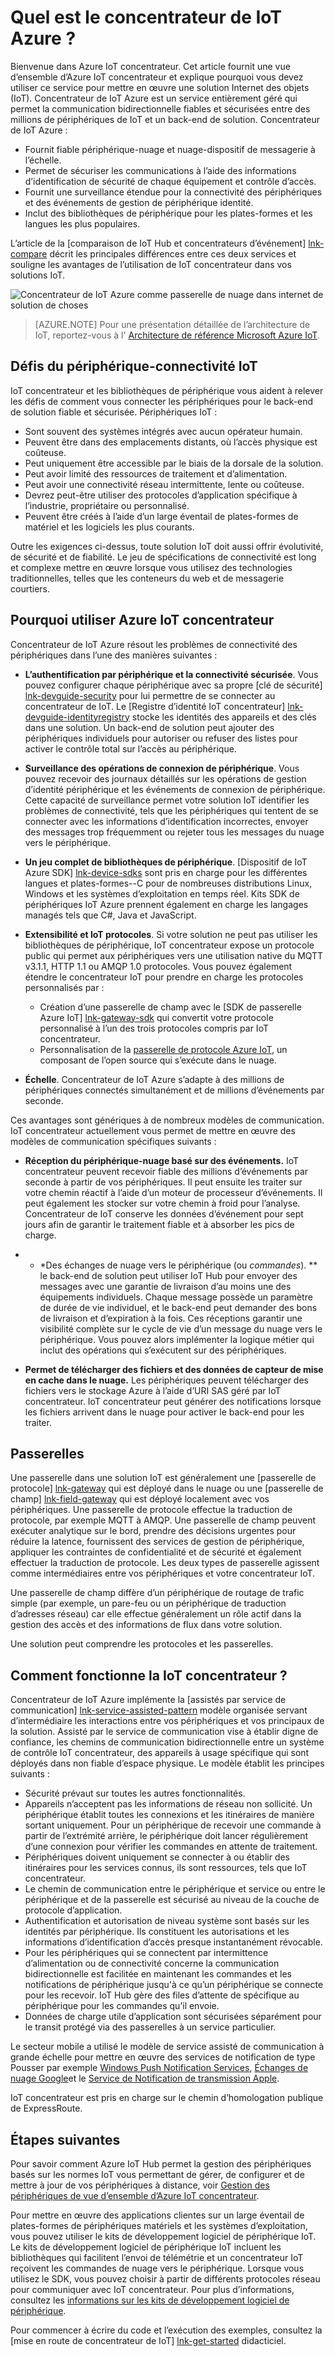 <properties
 pageTitle="Vue d’ensemble de concentrateur de IoT Azure | Microsoft Azure"
 description="Vue d’ensemble du service d’Azure IoT concentrateur : nouveautés iot concentrateur, connectivité des périphériques, internet des modèles de communication de choses et modèle assistés par service de communication"
 services="iot-hub"
 documentationCenter=""
 authors="dominicbetts"
 manager="timlt"
 editor=""/>

<tags
 ms.service="iot-hub"
 ms.devlang="na"
 ms.topic="get-started-article"
 ms.tgt_pltfrm="na"
 ms.workload="na"
 ms.date="08/25/2016"
 ms.author="dobett"/>

# <a name="what-is-azure-iot-hub"></a>Quel est le concentrateur de IoT Azure ?

Bienvenue dans Azure IoT concentrateur. Cet article fournit une vue d’ensemble d’Azure IoT concentrateur et explique pourquoi vous devez utiliser ce service pour mettre en œuvre une solution Internet des objets (IoT). Concentrateur de IoT Azure est un service entièrement géré qui permet la communication bidirectionnelle fiables et sécurisées entre des millions de périphériques de IoT et un back-end de solution. Concentrateur de IoT Azure :

- Fournit fiable périphérique-nuage et nuage-dispositif de messagerie à l’échelle.
- Permet de sécuriser les communications à l’aide des informations d’identification de sécurité de chaque équipement et contrôle d’accès.
- Fournit une surveillance étendue pour la connectivité des périphériques et des événements de gestion de périphérique identité.
- Inclut des bibliothèques de périphérique pour les plates-formes et les langues les plus populaires.

L’article de la [comparaison de IoT Hub et concentrateurs d’événement] [ lnk-compare] décrit les principales différences entre ces deux services et souligne les avantages de l’utilisation de IoT concentrateur dans vos solutions IoT.

![Concentrateur de IoT Azure comme passerelle de nuage dans internet de solution de choses][img-architecture]

> [AZURE.NOTE] Pour une présentation détaillée de l’architecture de IoT, reportez-vous à l' [Architecture de référence Microsoft Azure IoT][lnk-refarch].

## <a name="iot-device-connectivity-challenges"></a>Défis du périphérique-connectivité IoT

IoT concentrateur et les bibliothèques de périphérique vous aident à relever les défis de comment vous connecter les périphériques pour le back-end de solution fiable et sécurisée. Périphériques IoT :

- Sont souvent des systèmes intégrés avec aucun opérateur humain.
- Peuvent être dans des emplacements distants, où l’accès physique est coûteuse.
- Peut uniquement être accessible par le biais de la dorsale de la solution.
- Peut avoir limité des ressources de traitement et d’alimentation.
- Peut avoir une connectivité réseau intermittente, lente ou coûteuse.
- Devrez peut-être utiliser des protocoles d’application spécifique à l’industrie, propriétaire ou personnalisé.
- Peuvent être créés à l’aide d’un large éventail de plates-formes de matériel et les logiciels les plus courants.

Outre les exigences ci-dessus, toute solution IoT doit aussi offrir évolutivité, de sécurité et de fiabilité. Le jeu de spécifications de connectivité est long et complexe mettre en œuvre lorsque vous utilisez des technologies traditionnelles, telles que les conteneurs du web et de messagerie courtiers.

## <a name="why-use-azure-iot-hub"></a>Pourquoi utiliser Azure IoT concentrateur

Concentrateur de IoT Azure résout les problèmes de connectivité des périphériques dans l’une des manières suivantes :

-   **L’authentification par périphérique et la connectivité sécurisée**. Vous pouvez configurer chaque périphérique avec sa propre [clé de sécurité] [ lnk-devguide-security] pour lui permettre de se connecter au concentrateur de IoT. Le [Registre d’identité IoT concentrateur] [ lnk-devguide-identityregistry] stocke les identités des appareils et des clés dans une solution. Un back-end de solution peut ajouter des périphériques individuels pour autoriser ou refuser des listes pour activer le contrôle total sur l’accès au périphérique.

-   **Surveillance des opérations de connexion de périphérique**. Vous pouvez recevoir des journaux détaillés sur les opérations de gestion d’identité périphérique et les événements de connexion de périphérique. Cette capacité de surveillance permet votre solution IoT identifier les problèmes de connectivité, tels que les périphériques qui tentent de se connecter avec les informations d’identification incorrectes, envoyer des messages trop fréquemment ou rejeter tous les messages du nuage vers le périphérique.

-   **Un jeu complet de bibliothèques de périphérique**. [Dispositif de IoT Azure SDK] [ lnk-device-sdks] sont pris en charge pour les différentes langues et plates-formes--C pour de nombreuses distributions Linux, Windows et les systèmes d’exploitation en temps réel. Kits SDK de périphériques IoT Azure prennent également en charge les langages managés tels que C#, Java et JavaScript.

-   **Extensibilité et IoT protocoles**. Si votre solution ne peut pas utiliser les bibliothèques de périphérique, IoT concentrateur expose un protocole public qui permet aux périphériques vers une utilisation native du MQTT v3.1.1, HTTP 1.1 ou AMQP 1.0 protocoles. Vous pouvez également étendre le concentrateur IoT pour prendre en charge les protocoles personnalisés par :

    - Création d’une passerelle de champ avec le [SDK de passerelle Azure IoT] [ lnk-gateway-sdk] qui convertit votre protocole personnalisé à l’un des trois protocoles compris par IoT concentrateur. 
    - Personnalisation de la [passerelle de protocole Azure IoT][protocol-gateway], un composant de l’open source qui s’exécute dans le nuage.

-   **Échelle**. Concentrateur de IoT Azure s’adapte à des millions de périphériques connectés simultanément et de millions d’événements par seconde.

Ces avantages sont génériques à de nombreux modèles de communication. IoT concentrateur actuellement vous permet de mettre en œuvre des modèles de communication spécifiques suivants :

-   **Réception du périphérique-nuage basé sur des événements.** IoT concentrateur peuvent recevoir fiable des millions d’événements par seconde à partir de vos périphériques. Il peut ensuite les traiter sur votre chemin réactif à l’aide d’un moteur de processeur d’événements. Il peut également les stocker sur votre chemin à froid pour l’analyse. Concentrateur de IoT conserve les données d’événement pour sept jours afin de garantir le traitement fiable et à absorber les pics de charge.

-   * *Des échanges de nuage vers le périphérique (ou *commandes*). ** le back-end de solution peut utiliser IoT Hub pour envoyer des messages avec une garantie de livraison d’au moins une des équipements individuels. Chaque message possède un paramètre de durée de vie individuel, et le back-end peut demander des bons de livraison et d’expiration à la fois. Ces réceptions garantir une visibilité complète sur le cycle de vie d’un message du nuage vers le périphérique. Vous pouvez alors implémenter la logique métier qui inclut des opérations qui s’exécutent sur des périphériques.

-   **Permet de télécharger des fichiers et des données de capteur de mise en cache dans le nuage.** Les périphériques peuvent télécharger des fichiers vers le stockage Azure à l’aide d’URI SAS géré par IoT concentrateur. IoT concentrateur peut générer des notifications lorsque les fichiers arrivent dans le nuage pour activer le back-end pour les traiter.

## <a name="gateways"></a>Passerelles

Une passerelle dans une solution IoT est généralement une [passerelle de protocole] [ lnk-gateway] qui est déployé dans le nuage ou une [passerelle de champ] [ lnk-field-gateway] qui est déployé localement avec vos périphériques. Une passerelle de protocole effectue la traduction de protocole, par exemple MQTT à AMQP. Une passerelle de champ peuvent exécuter analytique sur le bord, prendre des décisions urgentes pour réduire la latence, fournissent des services de gestion de périphérique, appliquer les contraintes de confidentialité et de sécurité et également effectuer la traduction de protocole. Les deux types de passerelle agissent comme intermédiaires entre vos périphériques et votre concentrateur IoT.

Une passerelle de champ diffère d’un périphérique de routage de trafic simple (par exemple, un pare-feu ou un périphérique de traduction d’adresses réseau) car elle effectue généralement un rôle actif dans la gestion des accès et des informations de flux dans votre solution.

Une solution peut comprendre les protocoles et les passerelles.

## <a name="how-does-iot-hub-work"></a>Comment fonctionne la IoT concentrateur ?

Concentrateur de IoT Azure implémente la [assistés par service de communication] [ lnk-service-assisted-pattern] modèle organisée servant d’intermédiaire les interactions entre vos périphériques et vos principaux de la solution. Assisté par le service de communication vise à établir digne de confiance, les chemins de communication bidirectionnelle entre un système de contrôle IoT concentrateur, des appareils à usage spécifique qui sont déployés dans non fiable d’espace physique. Le modèle établit les principes suivants :

- Sécurité prévaut sur toutes les autres fonctionnalités.
- Appareils n’acceptent pas les informations de réseau non sollicité. Un périphérique établit toutes les connexions et les itinéraires de manière sortant uniquement. Pour un périphérique de recevoir une commande à partir de l’extrémité arrière, le périphérique doit lancer régulièrement d’une connexion pour vérifier les commandes en attente de traitement.
- Périphériques doivent uniquement se connecter à ou établir des itinéraires pour les services connus, ils sont ressources, tels que IoT concentrateur.
- Le chemin de communication entre le périphérique et service ou entre le périphérique et de la passerelle est sécurisé au niveau de la couche de protocole d’application.
- Authentification et autorisation de niveau système sont basés sur les identités par périphérique. Ils constituent les autorisations et les informations d’identification d’accès presque instantanément révocable.
- Pour les périphériques qui se connectent par intermittence d’alimentation ou de connectivité concerne la communication bidirectionnelle est facilitée en maintenant les commandes et les notifications de périphérique jusqu'à ce qu’un périphérique se connecte pour les recevoir. IoT Hub gère des files d’attente de spécifique au périphérique pour les commandes qu’il envoie.
- Données de charge utile d’application sont sécurisées séparément pour le transit protégé via des passerelles à un service particulier.

Le secteur mobile a utilisé le modèle de service assisté de communication à grande échelle pour mettre en œuvre des services de notification de type Pousser par exemple [Windows Push Notification Services][lnk-wns], [Échanges de nuage Google][lnk-google-messaging]et le [Service de Notification de transmission Apple][lnk-apple-push].

IoT concentrateur est pris en charge sur le chemin d’homologation publique de ExpressRoute.

## <a name="next-steps"></a>Étapes suivantes

Pour savoir comment Azure IoT Hub permet la gestion des périphériques basés sur les normes IoT vous permettant de gérer, de configurer et de mettre à jour de vos périphériques à distance, voir [Gestion des périphériques de vue d’ensemble d’Azure IoT concentrateur][lnk-device-management].

Pour mettre en œuvre des applications clientes sur un large éventail de plates-formes de périphériques matériels et les systèmes d’exploitation, vous pouvez utiliser le kits de développement logiciel de périphérique IoT. Le kits de développement logiciel de périphérique IoT incluent les bibliothèques qui facilitent l’envoi de télémétrie et un concentrateur IoT reçoivent les commandes de nuage vers le périphérique. Lorsque vous utilisez le SDK, vous pouvez choisir à partir de différents protocoles réseau pour communiquer avec IoT concentrateur. Pour plus d’informations, consultez les [informations sur les kits de développement logiciel de périphérique][lnk-device-sdks].

Pour commencer à écrire du code et l’exécution des exemples, consultez la [mise en route de concentrateur de IoT] [ lnk-get-started] didacticiel.

[img-architecture]: media/iot-hub-what-is-iot-hub/hubarchitecture.png


[lnk-get-started]: iot-hub-csharp-csharp-getstarted.md
[protocol-gateway]: https://github.com/Azure/azure-iot-protocol-gateway/blob/master/README.md
[lnk-service-assisted-pattern]: http://blogs.msdn.com/b/clemensv/archive/2014/02/10/service-assisted-communication-for-connected-devices.aspx "Communications Service assistée, billet de blog par Clemens Vasters"
[lnk-compare]: iot-hub-compare-event-hubs.md
[lnk-gateway]: iot-hub-protocol-gateway.md
[lnk-field-gateway]: iot-hub-devguide-endpoints.md#field-gateways
[lnk-devguide-identityregistry]: iot-hub-devguide-identity-registry.md
[lnk-devguide-security]: iot-hub-devguide-security.md
[lnk-wns]: https://msdn.microsoft.com/library/windows/apps/mt187203.aspx
[lnk-google-messaging]: https://developers.google.com/cloud-messaging/
[lnk-apple-push]: https://developer.apple.com/library/ios/documentation/NetworkingInternet/Conceptual/RemoteNotificationsPG/Chapters/ApplePushService.html#//apple_ref/doc/uid/TP40008194-CH100-SW9
[lnk-device-sdks]: https://github.com/Azure/azure-iot-sdks
[lnk-refarch]: http://download.microsoft.com/download/A/4/D/A4DAD253-BC21-41D3-B9D9-87D2AE6F0719/Microsoft_Azure_IoT_Reference_Architecture.pdf
[lnk-gateway-sdk]: https://github.com/Azure/azure-iot-gateway-sdk
[lnk-device-management]: iot-hub-device-management-overview.md
